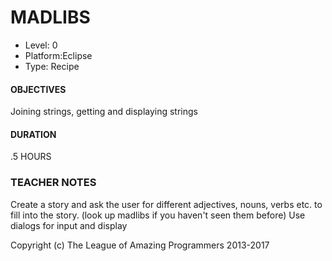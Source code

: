 # MADLIBS
* Level: 0
* Platform:Eclipse
* Type: Recipe

#### OBJECTIVES
Joining strings, getting and displaying strings

#### DURATION
.5 HOURS

### TEACHER NOTES
Create a story and ask the user for different adjectives, nouns, verbs etc. to fill into the story.
(look up madlibs if you haven't seen them before)
Use dialogs for input and display

Copyright (c) The League of Amazing Programmers 2013-2017
